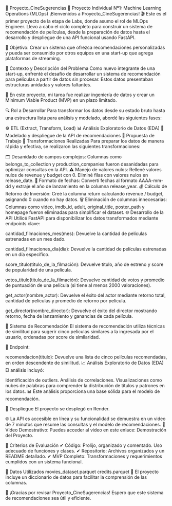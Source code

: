 🌟 Proyecto_CineSugerencias 🌟
Proyecto Individual Nº1: Machine Learning Operations (MLOps)
¡Bienvenidos a Proyecto_CineSugerencias! 🎬 Este es el primer proyecto de la etapa de Labs, donde asumo el rol de MLOps Engineer. Llevo a cabo el ciclo completo para construir un sistema de recomendación de películas, desde la preparación de datos hasta el desarrollo y despliegue de una API funcional usando FastAPI.

📌 Objetivo: Crear un sistema que ofrezca recomendaciones personalizadas y pueda ser consumido por otros equipos en una start-up que agrega plataformas de streaming.

🧐 Contexto y Descripción del Problema
Como nuevo integrante de una start-up, enfrenté el desafío de desarrollar un sistema de recomendación para películas a partir de datos sin procesar. Estos datos presentaban estructuras anidadas y valores faltantes.

🔧 En este proyecto, mi tarea fue realizar ingeniería de datos y crear un Minimum Viable Product (MVP) en un plazo limitado.

🔍 Rol a Desarrollar
Para transformar los datos desde su estado bruto hasta una estructura lista para análisis y modelado, abordé las siguientes fases:

⚙ ETL (Extract, Transform, Load)
📊 Análisis Exploratorio de Datos (EDA)
🚀 Modelado y despliegue de la API de recomendaciones
📑 Propuesta de Trabajo
🔄 Transformaciones Realizadas
Para preparar los datos de manera rápida y efectiva, se realizaron las siguientes transformaciones:

🗂️ Desanidado de campos complejos:
Columnas como belongs_to_collection y production_companies fueron desanidadas para optimizar consultas en la API.
⚠ Manejo de valores nulos:
Rellené valores nulos de revenue y budget con 0.
Eliminé filas con valores nulos en release_date.
📅 Formato de fechas:
Convertí fechas al formato AAAA-mm-dd y extraje el año de lanzamiento en la columna release_year.
💰 Cálculo de Retorno de Inversión:
Creé la columna return calculando revenue / budget, asignando 0 cuando no hay datos.
🗑️ Eliminación de columnas innecesarias:
Columnas como video, imdb_id, adult, original_title, poster_path y homepage fueron eliminadas para simplificar el dataset.
🌐 Desarrollo de la API
Utilicé FastAPI para disponibilizar los datos transformados mediante endpoints clave:

cantidad_filmaciones_mes(mes):
Devuelve la cantidad de películas estrenadas en un mes dado.

cantidad_filmaciones_dia(dia):
Devuelve la cantidad de películas estrenadas en un día específico.

score_titulo(titulo_de_la_filmación):
Devuelve título, año de estreno y score de popularidad de una película.

votos_titulo(titulo_de_la_filmación):
Devuelve cantidad de votos y promedio de puntuación de una película (si tiene al menos 2000 valoraciones).

get_actor(nombre_actor):
Devuelve el éxito del actor mediante retorno total, cantidad de películas y promedio de retorno por película.

get_director(nombre_director):
Devuelve el éxito del director mostrando retorno, fecha de lanzamiento y ganancias de cada película.

🤖 Sistema de Recomendación
El sistema de recomendación utiliza técnicas de similitud para sugerir cinco películas similares a la ingresada por el usuario, ordenadas por score de similaridad.

🔑 Endpoint:

recomendacion(titulo):
Devuelve una lista de cinco películas recomendadas, en orden descendente de similitud.
📈 Análisis Exploratorio de Datos (EDA)
El análisis incluyó:

Identificación de outliers.
Análisis de correlaciones.
Visualizaciones como nubes de palabras para comprender la distribución de títulos y patrones en los datos.
📊 Este análisis proporciona una base sólida para el modelo de recomendación.

🚀 Despliegue
El proyecto se desplegó en Render.

🌐 La API es accesible en línea y su funcionalidad se demuestra en un video de 7 minutos que resume las consultas y el modelo de recomendaciones.
🎥 Video Demostrativo:
Puedes acceder al video en este enlace: Demostración del Proyecto.

📝 Criterios de Evaluación
✔ Código: Prolijo, organizado y comentado. Uso adecuado de funciones y clases.
✔ Repositorio: Archivos organizados y un README detallado.
✔ MVP Completo: Transformaciones y requerimientos cumplidos con un sistema funcional.

📂 Datos Utilizados
movies_dataset.parquet
credits.parquet
📖 El proyecto incluye un diccionario de datos para facilitar la comprensión de las columnas.

🎉 ¡Gracias por revisar Proyecto_CineSugerencias! Espero que este sistema de recomendaciones sea útil y eficiente.
